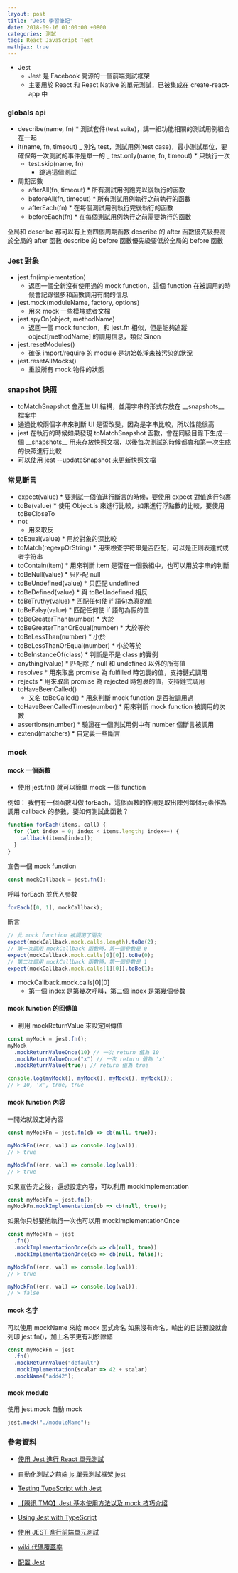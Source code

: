 ```yaml
---
layout: post
title: "Jest 學習筆記"
date: 2018-09-16 01:00:00 +0800
categories: 測試
tags: React JavaScript Test
mathjax: true
---
```


- Jest
  - Jest 是 Facebook 開源的一個前端測試框架
  - 主要用於 React 和 React Native 的單元測試，已被集成在 create-react-app 中

### globals api

- describe(name, fn) \* 測試套件(test suite)，講一組功能相關的測試用例組合在一起
- it(name, fn, timeout)
  _ 別名 test，測試用例(test case)，最小測試單位，要確保每一次測試的事件是單一的
  _ test.only(name, fn, timeout) \* 只執行一次
  - test.skip(name, fn)
    - 跳過這個測試
- 周期函數
  - afterAll(fn, timeout) \* 所有測試用例跑完以後執行的函數
  - beforeAll(fn, timeout) \* 所有測試用例執行之前執行的函數
  - afterEach(fn) \* 在每個測試用例執行完後執行的函數
  - beforeEach(fn) \* 在每個測試用例執行之前需要執行的函數

全局和 describe 都可以有上面四個周期函數
describe 的 after 函數優先級要高於全局的 after 函數
describe 的 before 函數優先級要低於全局的 before 函數

### Jest 對象

- jest.fn(implementation)
  - 返回一個全新沒有使用過的 mock function，這個 function 在被調用的時候會記錄很多和函數調用有關的信息
- jest.mock(moduleName, factory, options)
  - 用來 mock 一些模塊或者文檔
- jest.spyOn(object, methodName)
  - 返回一個 mock function，和 jest.fn 相似，但是能夠追蹤 object[methodName] 的調用信息，類似 Sinon
- jest.resetModules()
  - 確保 import/require 的 module 是初始乾淨未被污染的狀況
- jest.resetAllMocks()
  - 重設所有 mock 物件的狀態

### snapshot 快照

- toMatchSnapshot 會產生 UI 結構，並用字串的形式存放在 \_\_snapshots\_\_ 檔案中
- 通過比較兩個字串來判斷 UI 是否改變，因為是字串比較，所以性能很高
- jest 在執行的時候如果發現 toMatchSnapshot 函數，會在同級目錄下生成一個 \_\_snapshots\_\_ 用來存放快照文檔，以後每次測試的時候都會和第一次生成的快照進行比較
- 可以使用 jest --updateSnapshot 來更新快照文檔

### 常見斷言

- expect(value) \* 要測試一個值進行斷言的時候，要使用 expect 對值進行包裹
- toBe(value) \* 使用 Object.is 來進行比較，如果進行浮點數的比較，要使用 toBeCloseTo
- not
  - 用來取反
- toEqual(value) \* 用於對象的深比較
- toMatch(regexpOrString) \* 用來檢查字符串是否匹配，可以是正則表達式或者字符串
- toContain(item) \* 用來判斷 item 是否在一個數組中，也可以用於字串的判斷
- toBeNull(value) \* 只匹配 null
- toBeUndefined(value) \* 只匹配 undefined
- toBeDefined(value) \* 與 toBeUndefined 相反
- toBeTruthy(value) \* 匹配任何使 if 語句為真的值
- toBeFalsy(value) \* 匹配任何使 if 語句為假的值
- toBeGreaterThan(number) \* 大於
- toBeGreaterThanOrEqual(number) \* 大於等於
- toBeLessThan(number) \* 小於
- toBeLessThanOrEqual(number) \* 小於等於
- toBeInstanceOf(class) \* 判斷是不是 class 的實例
- anything(value) \* 匹配除了 null 和 undefined 以外的所有值
- resolves \* 用來取出 promise 為 fulfilled 時包裹的值，支持鏈式調用
- rejects \* 用來取出 promise 為 rejected 時包裹的值，支持鏈式調用
- toHaveBeenCalled()
  - 又名 toBeCalled() \* 用來判斷 mock function 是否被調用過
- toHaveBeenCalledTimes(number) \* 用來判斷 mock function 被調用的次數
- assertions(number) \* 驗證在一個測試用例中有 number 個斷言被調用
- extend(matchers) \* 自定義一些斷言

### mock

#### mock 一個函數

- 使用 jest.fn() 就可以簡單 mock 一個 function

例如：
我們有一個函數叫做 forEach，這個函數的作用是取出陣列每個元素作為調用 callback 的參數，要如何測試此函數？

```js
function forEach(items, call) {
  for (let index = 0; index < items.length; index++) {
    callback(items[index]);
  }
}
```

宣告一個 mock function

```js
const mockCallback = jest.fn();
```

呼叫 forEach 並代入參數

```js
forEach([0, 1], mockCallback);
```

斷言

```js
// 此 mock function 被調用了兩次
expect(mockCallback.mock.calls.length).toBe(2);
// 第一次調用 mockCallback 函數時，第一個參數是 0
expect(mockCallback.mock.calls[0][0]).toBe(0);
// 第二次調用 mockCallback 函數時，第一個參數是 1
expect(mockCallback.mock.calls[1][0]).toBe(1);
```

- mockCallback.mock.calls[0][0]
  - 第一個 index 是第幾次呼叫，第二個 index 是第幾個參數

#### mock function 的回傳值

- 利用 mockReturnValue 來設定回傳值

```js
const myMock = jest.fn();
myMock
  .mockReturnValueOnce(10) // 一次 return 值為 10
  .mockReturnValueOnce("x") // 一次 return 值為 'x'
  .mockReturnValue(true); // return 值為 true

console.log(myMock(), myMock(), myMock(), myMock());
// > 10, 'x', true, true
```

#### mock function 內容

一開始就設定好內容

```js
const myMockFn = jest.fn(cb => cb(null, true));

myMockFn((err, val) => console.log(val));
// > true

myMockFn((err, val) => console.log(val));
// > true
```

如果宣告完之後，還想設定內容，可以利用 mockImplementation

```js
const myMockFn = jest.fn();
myMockFn.mockImplementation(cb => cb(null, true));
```

如果你只想要他執行一次也可以用 mockImplementationOnce

```js
const myMockFn = jest
  .fn()
  .mockImplementationOnce(cb => cb(null, true))
  .mockImplementationOnce(cb => cb(null, false));

myMockFn((err, val) => console.log(val));
// > true

myMockFn((err, val) => console.log(val));
// > false
```

#### mock 名字

可以使用 mockName 來給 mock 函式命名
如果沒有命名，輸出的日誌預設就會列印 jest.fn()，加上名字更有利於除錯

```js
const myMockFn = jest
  .fn()
  .mockReturnValue("default")
  .mockImplementation(scalar => 42 + scalar)
  .mockName("add42");
```

#### mock module

使用 jest.mock 自動 mock

```js
jest.mock("./moduleName");
```

### 參考資料

- [使用 Jest 進行 React 單元測試](https://hk.saowen.com/a/2443c1a77a94835c5f1045c174b83128221f3cca4dd50622ee22c29c865b78a5)

- [自動化測試之前端 js 單元測試框架 jest](https://www.jianshu.com/p/aee9a19d5e6a)

- [Testing TypeScript with Jest](https://rjzaworski.com/2016/12/testing-typescript-with-jest)

- [【腾讯 TMQ】Jest 基本使用方法以及 mock 技巧介绍](https://blog.csdn.net/TMQ1225/article/details/81133855)

- [Using Jest with TypeScript](https://basarat.gitbooks.io/typescript/docs/testing/jest.html)

- [使用 JEST 進行前端單元測試](https://blog.patw.me/archives/1310/write-frontend-unit-tests-with-jest/)

- [wiki 代碼覆蓋率](https://zh.wikipedia.org/wiki/%E4%BB%A3%E7%A2%BC%E8%A6%86%E8%93%8B%E7%8E%87)

- [配置 Jest](https://code.i-harness.com/zh-TW/docs/jest/configuration#preset-string)
